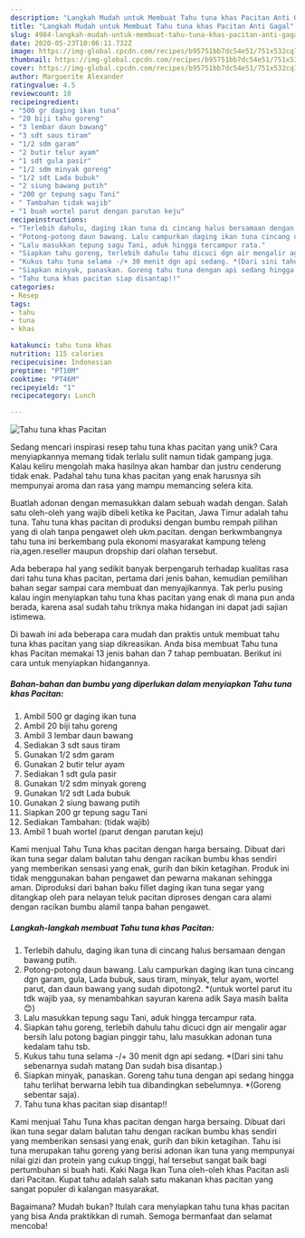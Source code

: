 ```yaml
---
description: "Langkah Mudah untuk Membuat Tahu tuna khas Pacitan Anti Gagal"
title: "Langkah Mudah untuk Membuat Tahu tuna khas Pacitan Anti Gagal"
slug: 4984-langkah-mudah-untuk-membuat-tahu-tuna-khas-pacitan-anti-gagal
date: 2020-05-23T10:06:11.732Z
image: https://img-global.cpcdn.com/recipes/b95751bb7dc54e51/751x532cq70/tahu-tuna-khas-pacitan-foto-resep-utama.jpg
thumbnail: https://img-global.cpcdn.com/recipes/b95751bb7dc54e51/751x532cq70/tahu-tuna-khas-pacitan-foto-resep-utama.jpg
cover: https://img-global.cpcdn.com/recipes/b95751bb7dc54e51/751x532cq70/tahu-tuna-khas-pacitan-foto-resep-utama.jpg
author: Marguerite Alexander
ratingvalue: 4.5
reviewcount: 10
recipeingredient:
- "500 gr daging ikan tuna"
- "20 biji tahu goreng"
- "3 lembar daun bawang"
- "3 sdt saus tiram"
- "1/2 sdm garam"
- "2 butir telur ayam"
- "1 sdt gula pasir"
- "1/2 sdm minyak goreng"
- "1/2 sdt Lada bubuk"
- "2 siung bawang putih"
- "200 gr tepung sagu Tani"
- " Tambahan tidak wajib"
- "1 buah wortel parut dengan parutan keju"
recipeinstructions:
- "Terlebih dahulu, daging ikan tuna di cincang halus bersamaan dengan bawang putih."
- "Potong-potong daun bawang. Lalu campurkan daging ikan tuna cincang dgn garam, gula, Lada bubuk, saus tiram, minyak, telur ayam, wortel parut, dan daun bawang yang sudah dipotong2. *(untuk wortel parut itu tdk wajib yaa, sy menambahkan sayuran karena adik Saya masih balita😊)"
- "Lalu masukkan tepung sagu Tani, aduk hingga tercampur rata."
- "Siapkan tahu goreng, terlebih dahulu tahu dicuci dgn air mengalir agar bersih lalu potong bagian pinggir tahu, lalu masukkan adonan tuna kedalam tahu tsb."
- "Kukus tahu tuna selama -/+ 30 menit dgn api sedang. *(Dari sini tahu sebenarnya sudah matang Dan sudah bisa disantap.)"
- "Siapkan minyak, panaskan. Goreng tahu tuna dengan api sedang hingga tahu terlihat berwarna lebih tua dibandingkan sebelumnya. *(Goreng sebentar saja)."
- "Tahu tuna khas pacitan siap disantap!!"
categories:
- Resep
tags:
- tahu
- tuna
- khas

katakunci: tahu tuna khas 
nutrition: 115 calories
recipecuisine: Indonesian
preptime: "PT10M"
cooktime: "PT46M"
recipeyield: "1"
recipecategory: Lunch

---
```



![Tahu tuna khas Pacitan](https://img-global.cpcdn.com/recipes/b95751bb7dc54e51/751x532cq70/tahu-tuna-khas-pacitan-foto-resep-utama.jpg)

Sedang mencari inspirasi resep tahu tuna khas pacitan yang unik? Cara menyiapkannya memang tidak terlalu sulit namun tidak gampang juga. Kalau keliru mengolah maka hasilnya akan hambar dan justru cenderung tidak enak. Padahal tahu tuna khas pacitan yang enak harusnya sih mempunyai aroma dan rasa yang mampu memancing selera kita.

Buatlah adonan dengan memasukkan dalam sebuah wadah dengan. Salah satu oleh-oleh yang wajib dibeli ketika ke Pacitan, Jawa Timur adalah tahu tuna. Tahu tuna khas pacitan di produksi dengan bumbu rempah pilihan yang di olah tanpa pengawet oleh ukm.pacitan. dengan berkwmbangnya tahu tuna ini berkembang pula ekonomi masyarakat kampung teleng ria,agen.reseller maupun dropship dari olahan tersebut.

Ada beberapa hal yang sedikit banyak berpengaruh terhadap kualitas rasa dari tahu tuna khas pacitan, pertama dari jenis bahan, kemudian pemilihan bahan segar sampai cara membuat dan menyajikannya. Tak perlu pusing kalau ingin menyiapkan tahu tuna khas pacitan yang enak di mana pun anda berada, karena asal sudah tahu triknya maka hidangan ini dapat jadi sajian istimewa.


Di bawah ini ada beberapa cara mudah dan praktis untuk membuat tahu tuna khas pacitan yang siap dikreasikan. Anda bisa membuat Tahu tuna khas Pacitan memakai 13 jenis bahan dan 7 tahap pembuatan. Berikut ini cara untuk menyiapkan hidangannya.

<!--inarticleads1-->

##### Bahan-bahan dan bumbu yang diperlukan dalam menyiapkan Tahu tuna khas Pacitan:

1. Ambil 500 gr daging ikan tuna
1. Ambil 20 biji tahu goreng
1. Ambil 3 lembar daun bawang
1. Sediakan 3 sdt saus tiram
1. Gunakan 1/2 sdm garam
1. Gunakan 2 butir telur ayam
1. Sediakan 1 sdt gula pasir
1. Gunakan 1/2 sdm minyak goreng
1. Gunakan 1/2 sdt Lada bubuk
1. Gunakan 2 siung bawang putih
1. Siapkan 200 gr tepung sagu Tani
1. Sediakan  Tambahan: (tidak wajib)
1. Ambil 1 buah wortel (parut dengan parutan keju)


Kami menjual Tahu Tuna khas pacitan dengan harga bersaing. Dibuat dari ikan tuna segar dalam balutan tahu dengan racikan bumbu khas sendiri yang memberikan sensasi yang enak, gurih dan bikin ketagihan. Produk ini tidak menggunakan bahan pengawet dan pewarna makanan sehingga aman. Diproduksi dari bahan baku fillet daging ikan tuna segar yang ditangkap oleh para nelayan teluk pacitan diproses dengan cara alami dengan racikan bumbu alamil tanpa bahan pengawet. 

<!--inarticleads2-->

##### Langkah-langkah membuat Tahu tuna khas Pacitan:

1. Terlebih dahulu, daging ikan tuna di cincang halus bersamaan dengan bawang putih.
1. Potong-potong daun bawang. Lalu campurkan daging ikan tuna cincang dgn garam, gula, Lada bubuk, saus tiram, minyak, telur ayam, wortel parut, dan daun bawang yang sudah dipotong2. *(untuk wortel parut itu tdk wajib yaa, sy menambahkan sayuran karena adik Saya masih balita😊)
1. Lalu masukkan tepung sagu Tani, aduk hingga tercampur rata.
1. Siapkan tahu goreng, terlebih dahulu tahu dicuci dgn air mengalir agar bersih lalu potong bagian pinggir tahu, lalu masukkan adonan tuna kedalam tahu tsb.
1. Kukus tahu tuna selama -/+ 30 menit dgn api sedang. *(Dari sini tahu sebenarnya sudah matang Dan sudah bisa disantap.)
1. Siapkan minyak, panaskan. Goreng tahu tuna dengan api sedang hingga tahu terlihat berwarna lebih tua dibandingkan sebelumnya. *(Goreng sebentar saja).
1. Tahu tuna khas pacitan siap disantap!!


Kami menjual Tahu Tuna khas pacitan dengan harga bersaing. Dibuat dari ikan tuna segar dalam balutan tahu dengan racikan bumbu khas sendiri yang memberikan sensasi yang enak, gurih dan bikin ketagihan. Tahu isi tuna merupakan tahu goreng yang berisi adonan ikan tuna yang mempunyai nilai gizi dan protein yang cukup tinggi, hal tersebut sangat baik bagi pertumbuhan si buah hati. Kaki Naga Ikan Tuna oleh-oleh khas Pacitan asli dari Pacitan. Kupat tahu adalah salah satu makanan khas pacitan yang sangat populer di kalangan masyarakat. 

Bagaimana? Mudah bukan? Itulah cara menyiapkan tahu tuna khas pacitan yang bisa Anda praktikkan di rumah. Semoga bermanfaat dan selamat mencoba!

